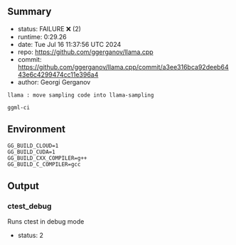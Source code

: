 ## Summary

- status:  FAILURE ❌ (2)
- runtime: 0:29.26
- date:    Tue Jul 16 11:37:56 UTC 2024
- repo:    https://github.com/ggerganov/llama.cpp
- commit:  https://github.com/ggerganov/llama.cpp/commit/a3ee316bca92deeb6443e6c4299474cc11e396a4
- author:  Georgi Gerganov
```
llama : move sampling code into llama-sampling

ggml-ci
```

## Environment

```
GG_BUILD_CLOUD=1
GG_BUILD_CUDA=1
GG_BUILD_CXX_COMPILER=g++
GG_BUILD_C_COMPILER=gcc
```

## Output

### ctest_debug

Runs ctest in debug mode
- status: 2
```

```

